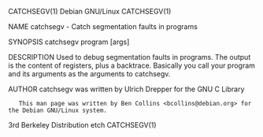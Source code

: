 CATCHSEGV(1)                                                     Debian GNU/Linux                                                     CATCHSEGV(1)

NAME
       catchsegv - Catch segmentation faults in programs

SYNOPSIS
       catchsegv program [args]

DESCRIPTION
       Used to debug segmentation faults in programs. The output is the content of registers, plus a backtrace. Basically you call your program
       and its arguments as the arguments to catchsegv.

AUTHOR
       catchsegv was written by Ulrich Drepper for the GNU C Library

       This man page was written by Ben Collins <bcollins@debian.org> for the Debian GNU/Linux system.

3rd Berkeley Distribution                                              etch                                                           CATCHSEGV(1)

